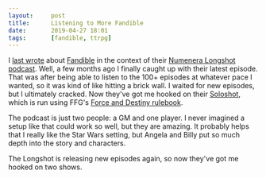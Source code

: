 ```yaml
---
layout:     post
title:      Listening to More Fandible
date:       2019-04-27 18:01
tags:       [fandible, ttrpg]
---
```


I [last wrote](/2018/10/fandible-numenera-podcast/) about
[Fandible](http://www.fandible.com/) in the context of their [Numenera
Longshot podcast](http://www.fandible.com/longshot/). Well, a few
months ago I finally caught up with their latest episode. That was
after being able to listen to the 100+ episodes at whatever pace I
wanted, so it was kind of like hitting a brick wall. I waited for new
episodes, but I ultimately cracked. Now they've got me hooked on their
[Soloshot](http://www.fandible.com/soloshot/), which is run using
FFG's [Force and Destiny
rulebook](https://www.fantasyflightgames.com/en/products/star-wars-force-and-destiny/).

The podcast is just two people: a GM and one player. I never imagined
a setup like that could work so well, but they are amazing. It
probably helps that I really like the Star Wars setting, but Angela
and Billy put so much depth into the story and characters.

The Longshot is releasing new episodes again, so now they've got me
hooked on two shows.